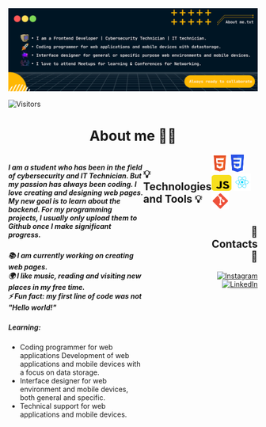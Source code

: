 <div align="center">
  <img src="https://raw.githubusercontent.com/abmunguia77/abmunguia77/main/img/abmunguia77GitHub.svg" alt="Abraham Munguia GitHub">
</div>

![Visitors](https://api.visitorbadge.io/api/visitors?path=https%3A%2F%2Fgithub.com%2Fabmunguia77&labelColor=%23d9e3f0&countColor=%23263759&style=flat&labelStyle=none)

<div align="center">
  <h1>About me 🧑‍🎓</h1>
</div>

<div style="display: flex; justify-content: space-between;">
  <div>
    <h5>I am a student who has been in the field of cybersecurity and IT Technician. But my passion has always been coding. I love creating and designing web pages. My new goal is to learn about the backend. For my programming projects, I usually only upload them to Github once I make significant progress.</h5>
    <h5>
      📚 I am currently working on creating web pages.<br>
      🌍 I like music, reading and visiting new places in my free time.<br>
      ⚡ Fun fact: my first line of code was not "Hello world!"<br>
    </h5>
    <h5>Learning:</h5>
    <ul>
      <li>Coding programmer for web applications Development of web applications and mobile devices with a focus on data storage.</li>
      <li>Interface designer for web environment and mobile devices, both general and specific.</li>
      <li>Technical support for web applications and mobile devices.</li>
    </ul>
  </div>

## 💡 Technologies and Tools 💡 
  <div>
    <div align="left">
      <code><img title="Html5" alt="Html5" src="https://raw.githubusercontent.com/abmunguia77/abmunguia77/main/img/html5.svg" width="33" height="37" margin="4"/></code>
      <code><img title="Css3" alt="Css3" src="https://raw.githubusercontent.com/abmunguia77/abmunguia77/main/img/css.svg" width="30" height="35" margin="4"/></code>
      <code><img title="Javascript" alt="Javascript" src="https://raw.githubusercontent.com/abmunguia77/abmunguia77/main/img/javascript.svg" width="40" height="32" margin="4"/></code>
      <code><img title="React" alt="React" src="https://raw.githubusercontent.com/abmunguia77/abmunguia77/main/img/react.svg" width="35" height="35" margin="4"/></code>
      <code><img title="Git" alt="Git" src="https://raw.githubusercontent.com/abmunguia77/abmunguia77/main/img/git.svg" width="35" height="35" margin="4"/></code> 
      <h2 align="right" >📧 Contacts 📧 </h2>
      <div align="right">
<a href="https://www.instagram.com/abmunguia77/">
  <img src="https://img.shields.io/badge/Instagram-E4405F.svg?style=for-the-badge&logo=instagram&logoColor=white" alt="Instagram">
</a>

<a href="https://www.linkedin.com/in/abrahamcr/">
  <img src="https://img.shields.io/badge/LinkedIn-0077B5?style=for-the-badge&logo=linkedin&logoColor=white" alt="LinkedIn">
</a>
      </div>
    </div>
  </div>
</div>
